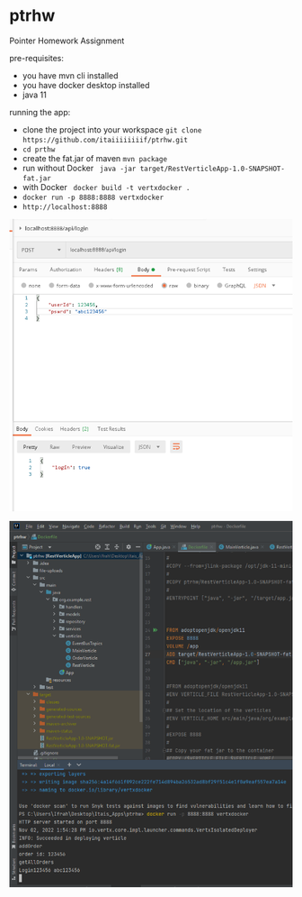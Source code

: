 # ptrhw
Pointer Homework Assignment

pre-requisites:
- you have mvn cli installed
- you have docker desktop installed
- java 11

running the app:
- clone the project into your workspace `git clone https://github.com/itaiiiiiiiif/ptrhw.git`
- `cd prthw` 
- create the fat.jar of maven `mvn package`
- run without Docker  ` java -jar target/RestVerticleApp-1.0-SNAPSHOT-fat.jar`
- with Docker ` docker build -t vertxdocker .`
- `docker run -p 8888:8888 vertxdocker`
- `http://localhost:8888`


![img.png](img.png)

![img_1.png](img_1.png)

